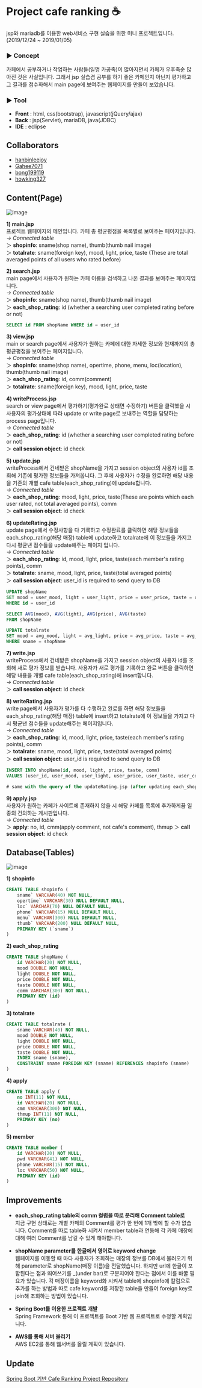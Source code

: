 # Project cafe ranking :coffee:

jsp와 mariadb를 이용한 web서비스 구현 실습을 위한 미니 프로젝트입니다.  
(2019/12/24 ~ 2019/01/05)

### ▶ Concept
카페에서 공부하거나 작업하는 사람들(일명 카공족)이 많아지면서 카페가 우후죽순 많아진 것은 사실입니다. 그래서 jsp 실습겸 공부를 하기 좋은 카페인지 아닌지 평가하고 그 결과를 점수화해서 main page에 보여주는 웹페이지를 만들어 보았습니다.

### ▶ Tool
- **Front** : html, css(bootstrap), javascript(jQuery/ajax)  
- **Back** : jsp(Servlet), mariaDB, java(JDBC)
- **IDE** : eclipse

## Collaborators

- [hanbinleejoy](https://github.com/hanbinleejoy)
- [Gahee7071](https://github.com/Gahee707l)  
- [bong199119](https://github.com/bong199119)  
- [howking327](https://github.com/howking327)

## Content(Page)

![image](https://user-images.githubusercontent.com/41675375/72218268-93328580-357c-11ea-86b6-013856fb4de2.png)

**1) main.jsp**  
프로젝트 웹페이지의 메인입니다. 카페 총 평균평점을 목록별로 보여주는 페이지입니다.  
*→ Connected table*  
  ＞ **shopinfo**: sname(shop name), thumb(thumb nail image)  
  ＞ **totalrate**: sname(foreign key), mood, light, price, taste (These are total averaged points of all users who rated before)

**2) search.jsp**  
main page에서 사용자가 원하는 카페 이름을 검색하고 나온 결과를 보여주는 페이지입니다.  
*→ Connected table*  
  ＞ **shopinfo**: sname(shop name), thumb(thumb nail image)  
  ＞ **each_shop_rating**: id (whether a searching user completed rating before or not)
  ```sql
  SELECT id FROM shopName WHERE id = user_id
  ```
  
**3) view.jsp**  
main or search page에서 사용자가 원하는 카페에 대한 자세한 정보와 현재까지의 총 평균평점을 보여주는 페이지입니다.  
*→ Connected table*  
  ＞ **shopinfo**: sname(shop name), opertime, phone, menu, loc(location), thumb(thumb nail image)  
  ＞ **each_shop_rating**: id, comm(comment)  
  ＞ **totalrate**: sname(foreign key), mood, light, price, taste

**4) writeProcess.jsp**  
search or view page에서 평가하기(평가완료 상태면 수정하기) 버튼을 클릭했을 시 사용자의 평가상태에 따라 update or write page로 보내주는 역할을 담당하는 process page입니다.  
*→ Connected table*  
  ＞ **each_shop_rating**: id (whether a searching user completed rating before or not)  
  ＞ **call session object**: id check 

**5) update.jsp**  
writeProcess에서 건네받은 shopName을 가지고 session object의 사용자 id를 조회해 기존에 평가한 정보들을 가져옵니다. 그 후에 사용자가 수정을 완료하면 해당 내용을 기존의 개별 cafe table(each_shop_rating)에 update합니다.  
*→ Connected table*  
  ＞ **each_shop_rating**: mood, light, price, taste(These are points which each user rated, not total averaged points), comm  
  ＞ **call session object**: id check

**6) updateRating.jsp**  
update page에서 수정사항을 다 기록하고 수정완료를 클릭하면 해당 정보들을 each_shop_rating(해당 매장) table에 update하고 totalrate에 이 정보들을 가지고 다시 평균낸 점수들을 update해주는 페이지 입니다.  
*→ Connected table*  
  ＞ **each_shop_rating**: id, mood, light, price, taste(each member's rating points), comm  
  ＞ **totalrate**: sname, mood, light, price, taste(total averaged points)  
  ＞ **call session object**: user_id is required to send query to DB
  ```sql
  UPDATE shopName 
  SET mood = user_mood, light = user_light, price = user_price, taste = user_taste
  WHERE id = user_id
  
  SELECT AVG(mood), AVG(light), AVG(price), AVG(taste)
  FROM shopName
  
  UPDATE totalrate
  SET mood = avg_mood, light = avg_light, price = avg_price, taste = avg_taste
  WHERE sname = shopName
  ```
 
**7) write.jsp**  
writeProcess에서 건네받은 shopName을 가지고 session object의 사용자 id를 조회해 새로 평가 정보를 받습니다. 사용자가 새로 평가를 기록하고 완료 버튼을 클릭하면 해당 내용을 개별 cafe table(each_shop_rating)에 insert합니다.  
*→ Connected table*  
  ＞ **call session object**: id check

**8) writeRating.jsp**  
write page에서 사용자가 평가를 다 수행하고 완료를 하면 해당 정보들을 each_shop_rating(해당 매장) table에 insert하고 totalrate에 이 정보들을 가지고 다시 평균낸 점수들을 update해주는 페이지입니다.  
*→ Connected table*  
  ＞ **each_shop_rating**: id, mood, light, price, taste(each member's rating points), comm  
  ＞ **totalrate**: sname, mood, light, price, taste(total averaged points)  
  ＞ **call session object**: user_id is required to send query to DB
  ```sql
  INSERT INTO shopName(id, mood, light, price, taste, comm)
  VALUES (user_id, user_mood, user_light, user_price, user_taste, user_comm)
  
  # same with the query of the updateRating.jsp (after updating each_shop_rating table)
  ```
  
**9) apply.jsp**  
사용자가 원하는 카페가 사이트에 존재하지 않을 시 해당 카페를 목록에 추가하게끔 일종의 건의하는 게시판입니다.  
*→ Connected table*  
  ＞ **apply**: no, id, cmm(apply comment, not cafe's comment), thmup
  ＞ **call session object**: id check
  
## Database(Tables)

![image](https://user-images.githubusercontent.com/41675375/72217965-7e53f300-3578-11ea-9922-550407d6e225.png)

**1) shopinfo**  
```sql
CREATE TABLE shopinfo (
	sname` VARCHAR(40) NOT NULL,
	opertime` VARCHAR(30) NULL DEFAULT NULL,
	loc` VARCHAR(70) NULL DEFAULT NULL,
	phone` VARCHAR(15) NULL DEFAULT NULL,
	menu` VARCHAR(300) NULL DEFAULT NULL,
	thumb` VARCHAR(200) NULL DEFAULT NULL,
	PRIMARY KEY (`sname`)
)
```

**2) each_shop_rating** 
```sql
CREATE TABLE shopName (
	id VARCHAR(20) NOT NULL,
	mood DOUBLE NOT NULL,
	light DOUBLE NOT NULL,
	price DOUBLE NOT NULL,
	taste DOUBLE NOT NULL,
	comm VARCHAR(300) NOT NULL,
	PRIMARY KEY (id)
)
```

**3) totalrate**  
```sql
CREATE TABLE totalrate (
	sname VARCHAR(40) NOT NULL,
	mood DOUBLE NOT NULL,
	light DOUBLE NOT NULL,
	price DOUBLE NOT NULL,
	taste DOUBLE NOT NULL,
	INDEX sname (sname),
	CONSTRAINT sname FOREIGN KEY (sname) REFERENCES shopinfo (sname)
)
```

**4) apply**  
```sql
CREATE TABLE apply (
	no INT(11) NOT NULL,
	id VARCHAR(20) NOT NULL,
	cmm VARCHAR(300) NOT NULL,
	thmup INT(11) NOT NULL,
	PRIMARY KEY (no)
)
```

**5) member**  
```sql
CREATE TABLE member (
	id VARCHAR(20) NOT NULL,
	pwd VARCHAR(41) NOT NULL,
	phone VARCHAR(15) NOT NULL,
	loc VARCHAR(50) NOT NULL,
	PRIMARY KEY (id)
)
```
  
## Improvements
  
- **each_shop_rating table의 comm 컬럼을 따로 분리해 Comment table로**  
지금 구현 상태로는 개별 카페의 Comment를 평가 한 번에 1개 밖에 할 수가 없습니다. Comment를 따로 table화 시켜서 member table과 연동해 각 카페 매장에 대해 여러 Comment를 남길 수 있게 해야합니다.
  
- **shopName parameter를 한글에서 영어로 keyword change**  
웹페이지를 이동할 때 마다 사용자가 조회하는 매장의 정보를 DB에서 불러오기 위해 parameter로 shopName(매장 이름)을 전달했습니다. 하지만 url에 한글이 포함된다는 점과 띄어쓰기를 \_(under bar)로 구분지어야 한다는 점에서 이를 바꿀 필요가 있습니다. 각 매장이름을 keyword화 시켜서 table에 shopinfo에 칼럼으로 추가를 하는 방법과 따로 cafe keyword를 저장한 table을 만들어 foreign key로 join해 조회하는 방법이 있습니다.

- **Spring Boot를 이용한 프로젝트 개발**  
Spring Framework 통해 이 프로젝트를 Boot 기반 웹 프로젝트로 수정할 계획입니다.

- **AWS를 통해 서버 올리기**  
AWS EC2를 통해 웹서버를 올릴 계획이 있습니다.

## Update

[Spring Boot 기반 Cafe Ranking Project Repository](https://github.com/hanbinleejoy/cagong-ranking-project)




